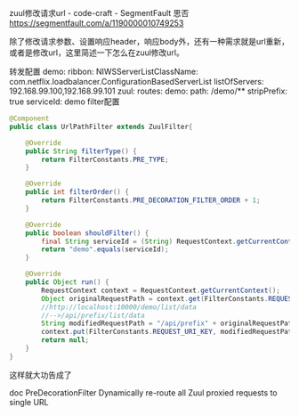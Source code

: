 zuul修改请求url - code-craft - SegmentFault 思否 https://segmentfault.com/a/1190000010749253

除了修改请求参数、设置响应header，响应body外，还有一种需求就是url重新，或者是修改url，这里简述一下怎么在zuul修改url。

转发配置
demo:
  ribbon:
    NIWSServerListClassName: com.netflix.loadbalancer.ConfigurationBasedServerList
    listOfServers: 192.168.99.100,192.168.99.101
zuul:
  routes:
    demo:
      path: /demo/**
      stripPrefix: true
      serviceId: demo
filter配置
```java
@Component
public class UrlPathFilter extends ZuulFilter{

    @Override
    public String filterType() {
        return FilterConstants.PRE_TYPE;
    }

    @Override
    public int filterOrder() {
        return FilterConstants.PRE_DECORATION_FILTER_ORDER + 1;
    }

    @Override
    public boolean shouldFilter() {
        final String serviceId = (String) RequestContext.getCurrentContext().get("proxy");
        return "demo".equals(serviceId);
    }

    @Override
    public Object run() {
        RequestContext context = RequestContext.getCurrentContext();
        Object originalRequestPath = context.get(FilterConstants.REQUEST_URI_KEY);
        //http://localhost:10000/demo/list/data
        //-->/api/prefix/list/data
        String modifiedRequestPath = "/api/prefix" + originalRequestPath;
        context.put(FilterConstants.REQUEST_URI_KEY, modifiedRequestPath);
        return null;
    }
}
```
这样就大功告成了

doc
PreDecorationFilter
Dynamically re-route all Zuul proxied requests to single URL